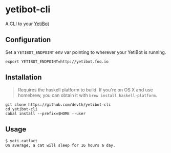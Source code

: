 # yetibot-cli

A CLI to your [YetiBot](https://github.com/devth/yetibot)

## Configuration

Set a `YETIBOT_ENDPOINT` env var pointing to wherever your YetiBot is running.

```
export YETIBOT_ENDPOINT=http://yetibot.foo.io
```

## Installation

> Requires the haskell platform to build. If you're on OS X and use homebrew, you can
> obtain it with `brew install haskell-platform`.

```
git clone https://github.com/devth/yetibot-cli
cd yetibot-cli
cabal install --prefix=$HOME --user
```

## Usage

```
$ yeti catfact
On average, a cat will sleep for 16 hours a day.
```
